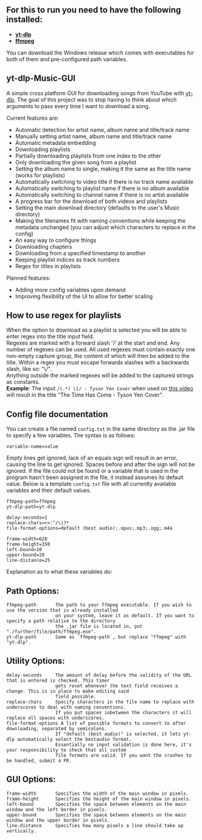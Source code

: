 ## For this to run you need to have the following installed:
+ [<u>**yt-dlp**</u>](https://github.com/yt-dlp/yt-dlp#installation)
+ [<u>**ffmpeg**</u>](https://ffmpeg.org/download.html)

You can download the Windows release which comes with executables for both of them and pre-configured path variables.

## yt-dlp-Music-GUI
A simple cross platform GUI for downloading songs from YouTube with [<u>yt-dlp</u>](https://github.com/yt-dlp/yt-dlp).
The goal of this project was to stop having to think about which arguments to pass every time I want to download a song.

Current features are:
+ Automatic detection for artist name, album name and title/track name
+ Manually setting artist name, album name and title/track name
+ Automatic metadata embedding
+ Downloading playlists
+ Partially downloading playlists from one index to the other
+ Only downloading the given song from a playlist
+ Setting the album name to single, making it the same as the title name (works for playlists)
+ Automatically switching to video title if there is no track name available
+ Automatically switching to playlist name if there is no album available
+ Automatically switching to channel name if there is no artist available
+ A progress bar for the download of both videos and playlists
+ Setting the main download directory (defaults to the user's Music directory)
+ Making the filenames fit with naming conventions while keeping the metadata unchanged (you can adjust which characters to replace in the config)
+ An easy way to configure things
+ Downloading chapters
+ Downloading from a specified timestamp to another
+ Keeping playlist indices as track numbers
+ Regex for titles in playlists

Planned features:
+ Adding more config variables upon demand
+ Improving flexibility of the UI to allow for better scaling

## How to use regex for playlists
When the option to download as a playlist is selected you will be able to enter regex into the title input field.\
Regexes are marked with a forward slash '/' at the start and end.
Any number of regexes can be used.
All used regexes must contain exactly one non-empty capture group, the content of which will then be added to the title.
Within a regex you must escape forwards slashes with a backwards slash, like so: "\\/".\
Anything outside the marked regexes will be added to the captured strings as constants.\
**Example**: The input `/(.*) \[/ - Tyson Yen Cover` when used on
[<u>this video</u>](https://www.youtube.com/watch?v=kzVAtMYwCCE&list=PL6NhlkyT-fwyW-hwgLTvcYN1Bx37RxBIF&index=30 "The Time Has Come [Devil May Cry 4] Cover")
will result in the title "The Time Has Come - Tyson Yen Cover".


## Config file documentation
You can create a file named `config.txt` in the same directory as the .jar file to specify a few variables. The syntax is as follows:
```
variable-name=value
```
Empty lines get ignored, lack of an equals sign will result in an error, causing the line to get ignored. Spaces before and after the sign will not be ignored.
If the file could not be found or a variable that is used in the program hasn't been assigned in the file, it instead assumes its default value. Below is a template `config.txt` file with all currently available variables and their default values.
```
ffmpeg-path=ffmpeg
yt-dlp-path=yt-dlp

delay-seconds=1
replace-chars=<>:"/\|?*
file-format-options=default (best audio);.opus;.mp3;.ogg;.m4a

frame-width=620
frame-height=350
left-bound=10
upper-bound=20
line-distance=25
```
Explanation as to what these variables do:
## Path Options:
    ffmpeg-path       The path to your ffmpeg executable. If you wish to use the version that is already installed 
                      on your system, leave it as default. If you want to specify a path relative to the directory
                      the .jar file is located in, put "./further/file/path/ffmpeg.exe".
    yt-dlp-path       Same as `ffmpeg-path`, but replace "ffmpeg" with "yt-dlp".
## Utility Options:
    delay-seconds     The amount of delay before the validity of the URL that is entered is checked. This timer
                      gets reset whenever the text field receives a change. This is in place to make editing said
                      field possible.
    replace-chars     Specify characters in the file name to replace with underscores to deal with naming conventions.
                      If you put spaces inbetween the characters it will replace all spaces with underscores.
    file-format-options A list of possible formats to convert to after downloading, separated by semicolons.
                      If "default (best audio)" is selected, it lets yt-dlp automatically select the bestaudio format.
                      Essentially no input validation is done here, it's your responsibility to check that all custom
                      file formats are valid. If you want the crashes to be handled, submit a PR.
## GUI Options:
    frame-width       Specifies the width of the main window in pixels.
    frame-height      Specifies the height of the main window in pixels.
    left-bound        Specifies the space between elements on the main window and the left border in pixels.
    upper-bound       Specifies the space between elements on the main window and the upper border in pixels.
    line-distance     Specifies how many pixels a line should take up vertically.
